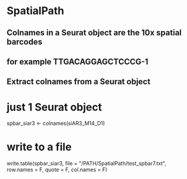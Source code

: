 # SpatialPath

## Colnames in a Seurat object are the 10x spatial barcodes
## for example TTGACAGGAGCTCCCG-1

## Extract colnames from a Seurat object
# just 1 Seurat object
spbar_siar3 <- colnames(siAR3_M14_D1)
# write to a file
write.table(spbar_siar3, file = "/PATH/SpatialPath/test_spbar7.txt", row.names = F, quote = F, col.names = F)
